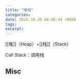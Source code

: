 ```yaml
---
title: "堆栈"
categories: 
date: 2022-10-30 00:46:44 +0800
tags: 
excerpt: 
---
```


[[堆]]（Heap）+[[栈]]（Stack）

Call Stack：调用栈








## Misc




